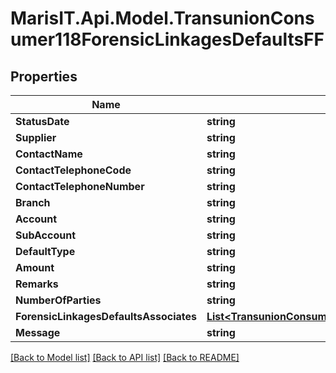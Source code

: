 
# MarisIT.Api.Model.TransunionConsumer118ForensicLinkagesDefaultsFF

## Properties

Name | Type | Description | Notes
------------ | ------------- | ------------- | -------------
**StatusDate** | **string** |  | [optional] 
**Supplier** | **string** |  | [optional] 
**ContactName** | **string** |  | [optional] 
**ContactTelephoneCode** | **string** |  | [optional] 
**ContactTelephoneNumber** | **string** |  | [optional] 
**Branch** | **string** |  | [optional] 
**Account** | **string** |  | [optional] 
**SubAccount** | **string** |  | [optional] 
**DefaultType** | **string** |  | [optional] 
**Amount** | **string** |  | [optional] 
**Remarks** | **string** |  | [optional] 
**NumberOfParties** | **string** |  | [optional] 
**ForensicLinkagesDefaultsAssociates** | [**List&lt;TransunionConsumer118ForensicLinkagesDefaultsAssociates&gt;**](TransunionConsumer118ForensicLinkagesDefaultsAssociates.md) |  | [optional] 
**Message** | **string** |  | [optional] 

[[Back to Model list]](../README.md#documentation-for-models)
[[Back to API list]](../README.md#documentation-for-api-endpoints)
[[Back to README]](../README.md)

